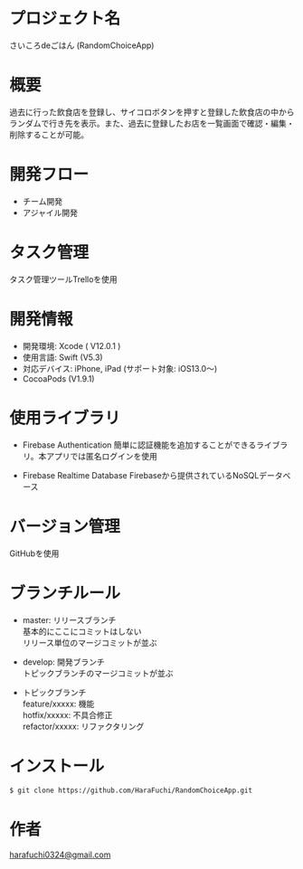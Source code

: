 # プロジェクト名

さいころdeごはん (RandomChoiceApp)

# 概要
過去に行った飲食店を登録し、サイコロボタンを押すと登録した飲食店の中からランダムで行き先を表示。また、過去に登録したお店を一覧画面で確認・編集・削除することが可能。

# 開発フロー
- チーム開発
- アジャイル開発

# タスク管理
タスク管理ツールTrelloを使用

# 開発情報
- 開発環境: Xcode ( V12.0.1 )
- 使用言語: Swift (V5.3)
- 対応デバイス: iPhone, iPad (サポート対象: iOS13.0〜)
- CocoaPods (V1.9.1)

# 使用ライブラリ
- Firebase Authentication 
簡単に認証機能を追加することができるライブラリ。本アプリでは匿名ログインを使用

- Firebase Realtime 
Database Firebaseから提供されているNoSQLデータベース

# バージョン管理
GitHubを使用

# ブランチルール
- master: リリースブランチ  
基本的にここにコミットはしない  
リリース単位のマージコミットが並ぶ

- develop: 開発ブランチ  
トピックブランチのマージコミットが並ぶ

- トピックブランチ  
feature/xxxxx: 機能  
hotfix/xxxxx: 不具合修正  
refactor/xxxxx: リファクタリング  

# インストール
`$ git clone https://github.com/HaraFuchi/RandomChoiceApp.git`

# 作者
harafuchi0324@gmail.com  
